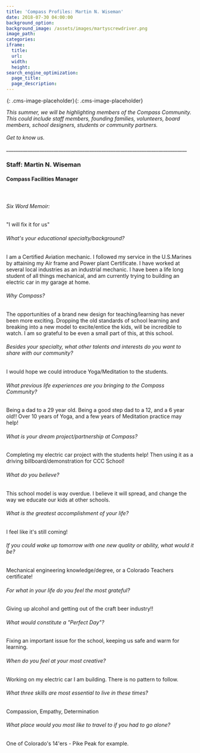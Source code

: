 ```yaml
---
title: 'Compass Profiles: Martin N. Wiseman'
date: 2018-07-30 04:00:00
background_option:
background_image: /assets/images/martyscrewdriver.png
image_path:
categories:
iframe:
  title:
  url:
  width:
  height:
search_engine_optimization:
  page_title:
  page_description:
---
```


![](data:image/png;base64,iVBORw0KGgoAAAANSUhEUgAAAAEAAAABCAYAAAAfFcSJAAAADUlEQVQYV2NYtWrVfwAG/gL+NbCogwAAAABJRU5ErkJggg==){: .cms-image-placeholder}![](data:image/png;base64,iVBORw0KGgoAAAANSUhEUgAAAAEAAAABCAYAAAAfFcSJAAAADUlEQVQYV2NYtWrVfwAG/gL+NbCogwAAAABJRU5ErkJggg==){: .cms-image-placeholder}

<address>This summer, we will be highlighting members of the Compass Community.&nbsp; This could include staff members, founding families, volunteers, board members, school designers, students or community partners.</address>

<address>&nbsp;</address>

<address>Get to know us.</address>

\_\_\_\_\_\_\_\_\_\_\_\_\_\_\_\_\_\_\_\_\_\_\_\_\_\_\_\_\_\_\_\_\_\_\_\_\_\_\_\_\_\_\_\_\_\_\_\_\_\_\_\_\_\_\_\_\_\_\_\_\_\_\_\_\_\_\_\_\_\_\_\_\_\_\_\_

### Staff: Martin N. Wiseman

#### Compass Facilities Manager

#### &nbsp;

###### Six Word Memoir:&nbsp;

"I will fix it for us"

###### What's your educational specialty/background?

I am a Certified Aviation mechanic. I followed my service in the U.S.Marines by attaining my Air frame and Power plant Certificate. I have worked at several local industries as an industrial mechanic. I have been a life long student of all things mechanical, and am currently trying to building an electric car in my garage at home.

###### Why Compass?

The opportunities of a brand new design for teaching/learning has never been more exciting. Dropping the old standards of school learning and breaking into a new model to excite/entice the kids, will be incredible to watch. I am so grateful to be even a small part of this, at this school.

###### Besides your specialty, what other talents and interests do you want to share with our community?

I would hope we could introduce Yoga/Meditation to the students.

###### What previous life experiences are you bringing to the Compass Community?

Being a dad to a 29 year old. Being a good step dad to a 12, and a 6 year old!! Over 10 years of Yoga, and a few years of Meditation practice may help!

###### What is your dream project/partnership at Compass?

Completing my electric car project with the students help! Then using it as a driving billboard/demonstration for CCC School!

###### What do you believe?

This school model is way overdue. I believe it will spread, and change the way we educate our kids at other schools.

###### What is the greatest accomplishment of your life?

I feel like it's still coming!

###### If you could wake up tomorrow with one new quality or ability, what would it be?

Mechanical engineering knowledge/degree, or a Colorado Teachers certificate!

###### For what in your life do you feel the most grateful?

Giving up alcohol and getting out of the craft beer industry!!

###### What would constitute a "Perfect Day"?

Fixing an important issue for the school, keeping us safe and warm for learning.

###### When do you feel at your most creative?

Working on my electric car I am building. There is no pattern to follow.

###### What three skills are most essential to live in these times?

Compassion, Empathy, Determination

###### What place would you most like to travel to if you had to go alone?

One of Colorado's 14'ers - Pike Peak for example.